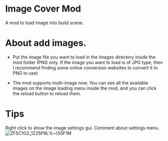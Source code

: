 # Image Cover Mod
A mod to load image into build scene.

# About add images.
- Put the image file you want to load in the Images directory inside the mod folder (PNG only. If the image you want to load is of JPG type, then I recommend finding some online conversion websites to convert it to PNG to use)

- The mod supports multi-image now. You can see all the available images on the image loading menu inside the mod, and you can click the reload button to reload them.

# Tips
Right click to show the image settings gui.
Comment about settings menu.
![ZF5C1G2_1Z25P9L%~)55F1M](https://github.com/AstarLC4036/ImageCoverMod/assets/126248249/0b29fe7f-b3a7-4284-a1ee-86aba7618d3b)


